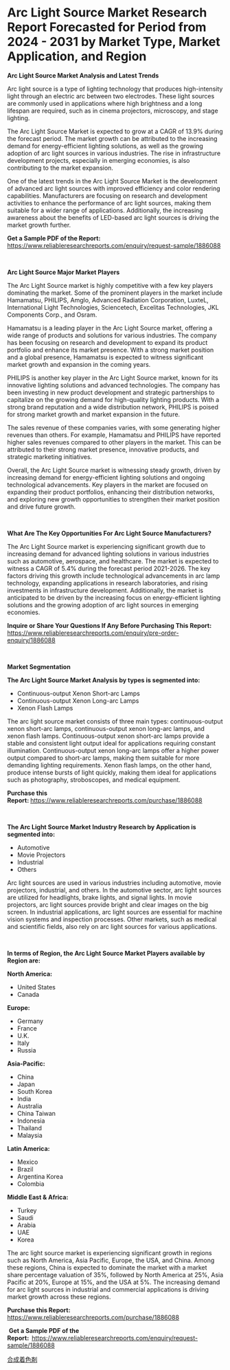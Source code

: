 <p><h1>Arc Light Source Market Research Report Forecasted for Period from 2024 -  2031 by Market Type, Market Application, and Region</h1></p><p><strong>Arc Light Source Market Analysis and Latest Trends</strong></p>
<p><p>Arc light source is a type of lighting technology that produces high-intensity light through an electric arc between two electrodes. These light sources are commonly used in applications where high brightness and a long lifespan are required, such as in cinema projectors, microscopy, and stage lighting.</p><p>The Arc Light Source Market is expected to grow at a CAGR of 13.9% during the forecast period. The market growth can be attributed to the increasing demand for energy-efficient lighting solutions, as well as the growing adoption of arc light sources in various industries. The rise in infrastructure development projects, especially in emerging economies, is also contributing to the market expansion.</p><p>One of the latest trends in the Arc Light Source Market is the development of advanced arc light sources with improved efficiency and color rendering capabilities. Manufacturers are focusing on research and development activities to enhance the performance of arc light sources, making them suitable for a wider range of applications. Additionally, the increasing awareness about the benefits of LED-based arc light sources is driving the market growth further.</p></p>
<p><strong>Get a Sample PDF of the Report:&nbsp;</strong> <a href="https://www.reliableresearchreports.com/enquiry/request-sample/1886088">https://www.reliableresearchreports.com/enquiry/request-sample/1886088</a></p>
<p>&nbsp;</p>
<p><strong>Arc Light Source Major Market Players</strong></p>
<p><p>The Arc Light Source market is highly competitive with a few key players dominating the market. Some of the prominent players in the market include Hamamatsu, PHILIPS, Amglo, Advanced Radiation Corporation, LuxteL, International Light Technologies, Sciencetech, Excelitas Technologies, JKL Components Corp., and Osram.</p><p>Hamamatsu is a leading player in the Arc Light Source market, offering a wide range of products and solutions for various industries. The company has been focusing on research and development to expand its product portfolio and enhance its market presence. With a strong market position and a global presence, Hamamatsu is expected to witness significant market growth and expansion in the coming years.</p><p>PHILIPS is another key player in the Arc Light Source market, known for its innovative lighting solutions and advanced technologies. The company has been investing in new product development and strategic partnerships to capitalize on the growing demand for high-quality lighting products. With a strong brand reputation and a wide distribution network, PHILIPS is poised for strong market growth and market expansion in the future.</p><p>The sales revenue of these companies varies, with some generating higher revenues than others. For example, Hamamatsu and PHILIPS have reported higher sales revenues compared to other players in the market. This can be attributed to their strong market presence, innovative products, and strategic marketing initiatives.</p><p>Overall, the Arc Light Source market is witnessing steady growth, driven by increasing demand for energy-efficient lighting solutions and ongoing technological advancements. Key players in the market are focused on expanding their product portfolios, enhancing their distribution networks, and exploring new growth opportunities to strengthen their market position and drive future growth.</p></p>
<p>&nbsp;</p>
<p><strong>What Are The Key Opportunities For Arc Light Source Manufacturers?</strong></p>
<p><p>The Arc Light Source market is experiencing significant growth due to increasing demand for advanced lighting solutions in various industries such as automotive, aerospace, and healthcare. The market is expected to witness a CAGR of 5.4% during the forecast period 2021-2026. The key factors driving this growth include technological advancements in arc lamp technology, expanding applications in research laboratories, and rising investments in infrastructure development. Additionally, the market is anticipated to be driven by the increasing focus on energy-efficient lighting solutions and the growing adoption of arc light sources in emerging economies.</p></p>
<p><strong>Inquire or Share Your Questions If Any Before Purchasing This Report:</strong> <a href="https://www.reliableresearchreports.com/enquiry/pre-order-enquiry/1886088">https://www.reliableresearchreports.com/enquiry/pre-order-enquiry/1886088</a></p>
<p>&nbsp;</p>
<p><strong>Market Segmentation</strong></p>
<p><strong>The Arc Light Source Market Analysis by types is segmented into:</strong></p>
<p><ul><li>Continuous-output Xenon Short-arc Lamps</li><li>Continuous-output Xenon Long-arc Lamps</li><li>Xenon Flash Lamps</li></ul></p>
<p><p>The arc light source market consists of three main types: continuous-output xenon short-arc lamps, continuous-output xenon long-arc lamps, and xenon flash lamps. Continuous-output xenon short-arc lamps provide a stable and consistent light output ideal for applications requiring constant illumination. Continuous-output xenon long-arc lamps offer a higher power output compared to short-arc lamps, making them suitable for more demanding lighting requirements. Xenon flash lamps, on the other hand, produce intense bursts of light quickly, making them ideal for applications such as photography, stroboscopes, and medical equipment.</p></p>
<p><strong>Purchase this Report:&nbsp;</strong><a href="https://www.reliableresearchreports.com/purchase/1886088">https://www.reliableresearchreports.com/purchase/1886088</a></p>
<p>&nbsp;</p>
<p><strong>The Arc Light Source Market Industry Research by Application is segmented into:</strong></p>
<p><ul><li>Automotive</li><li>Movie Projectors</li><li>Industrial</li><li>Others</li></ul></p>
<p><p>Arc light sources are used in various industries including automotive, movie projectors, industrial, and others. In the automotive sector, arc light sources are utilized for headlights, brake lights, and signal lights. In movie projectors, arc light sources provide bright and clear images on the big screen. In industrial applications, arc light sources are essential for machine vision systems and inspection processes. Other markets, such as medical and scientific fields, also rely on arc light sources for various applications.</p></p>
<p>&nbsp;</p>
<p><strong>In terms of Region, the Arc Light Source Market Players available by Region are:</strong></p>
<p>
    <p> <strong> North America: </strong>
        <ul>
            <li>United States</li>
            <li>Canada</li>
        </ul>
        </p> 
    <p> <strong> Europe: </strong>
        <ul>
            <li>Germany</li>
            <li>France</li>
            <li>U.K.</li>
            <li>Italy</li>
            <li>Russia</li>
        </ul>
        </p> 
    <p> <strong> Asia-Pacific: </strong>
        <ul>
            <li>China</li>
            <li>Japan</li>
            <li>South Korea</li>
            <li>India</li>
            <li>Australia</li>
            <li>China Taiwan</li>
            <li>Indonesia</li>
            <li>Thailand</li>
            <li>Malaysia</li>
        </ul>
        </p> 
    <p> <strong> Latin America: </strong>
        <ul>
            <li>Mexico</li>
            <li>Brazil</li>
            <li>Argentina Korea</li>
            <li>Colombia</li>
        </ul>
        </p> 
    <p> <strong> Middle East & Africa: </strong>
        <ul>
            <li>Turkey</li>
            <li>Saudi</li>
            <li>Arabia</li>
            <li>UAE</li>
            <li>Korea</li>
        </ul>
    </p>
    </p>
<p><p>The arc light source market is experiencing significant growth in regions such as North America, Asia Pacific, Europe, the USA, and China. Among these regions, China is expected to dominate the market with a market share percentage valuation of 35%, followed by North America at 25%, Asia Pacific at 20%, Europe at 15%, and the USA at 5%. The increasing demand for arc light sources in industrial and commercial applications is driving market growth across these regions.</p></p>
<p><strong>Purchase this Report: </strong><a href="https://www.reliableresearchreports.com/purchase/1886088">https://www.reliableresearchreports.com/purchase/1886088</a></p>
<p>&nbsp;<strong>Get a Sample PDF of the Report:&nbsp;&nbsp;</strong><a href="https://www.reliableresearchreports.com/enquiry/request-sample/1886088">https://www.reliableresearchreports.com/enquiry/request-sample/1886088</a></p>
<p><strong></strong></p>
<p><p><a href="https://github.com/oafhukehf4709715/Market-Research-Report-List-1/blob/main/723640411897.md">合成着色剤</a></p></p>